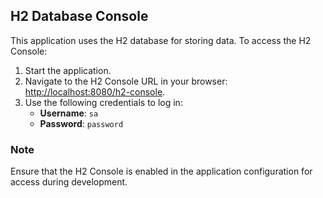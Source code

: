 ## H2 Database Console

This application uses the H2 database for storing data. To access the H2 Console:

1. Start the application.
2. Navigate to the H2 Console URL in your browser: [http://localhost:8080/h2-console](http://localhost:8080/h2-console).
3. Use the following credentials to log in:
   - **Username**: `sa`
   - **Password**: `password`

### Note
Ensure that the H2 Console is enabled in the application configuration for access during development. 
